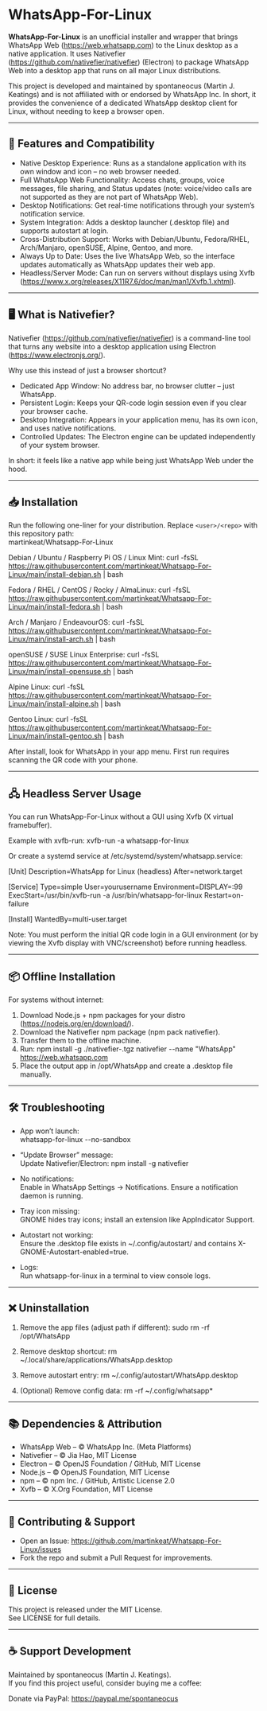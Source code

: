 # WhatsApp-For-Linux

**WhatsApp-For-Linux** is an unofficial installer and wrapper that brings WhatsApp Web (https://web.whatsapp.com) to the Linux desktop as a native application. It uses Nativefier (https://github.com/nativefier/nativefier) (Electron) to package WhatsApp Web into a desktop app that runs on all major Linux distributions.  

This project is developed and maintained by spontaneocus (Martin J. Keatings) and is not affiliated with or endorsed by WhatsApp Inc. In short, it provides the convenience of a dedicated WhatsApp desktop client for Linux, without needing to keep a browser open.

---

## 🚀 Features and Compatibility

- Native Desktop Experience: Runs as a standalone application with its own window and icon – no web browser needed.  
- Full WhatsApp Web Functionality: Access chats, groups, voice messages, file sharing, and Status updates (note: voice/video calls are not supported as they are not part of WhatsApp Web).  
- Desktop Notifications: Get real-time notifications through your system’s notification service.  
- System Integration: Adds a desktop launcher (.desktop file) and supports autostart at login.  
- Cross-Distribution Support: Works with Debian/Ubuntu, Fedora/RHEL, Arch/Manjaro, openSUSE, Alpine, Gentoo, and more.  
- Always Up to Date: Uses the live WhatsApp Web, so the interface updates automatically as WhatsApp updates their web app.  
- Headless/Server Mode: Can run on servers without displays using Xvfb (https://www.x.org/releases/X11R7.6/doc/man/man1/Xvfb.1.xhtml).  

---

## 🖥️ What is Nativefier?

Nativefier (https://github.com/nativefier/nativefier) is a command-line tool that turns any website into a desktop application using Electron (https://www.electronjs.org/).  

Why use this instead of just a browser shortcut?

- Dedicated App Window: No address bar, no browser clutter – just WhatsApp.  
- Persistent Login: Keeps your QR-code login session even if you clear your browser cache.  
- Desktop Integration: Appears in your application menu, has its own icon, and uses native notifications.  
- Controlled Updates: The Electron engine can be updated independently of your system browser.  

In short: it feels like a native app while being just WhatsApp Web under the hood.

---

## 📥 Installation

Run the following one-liner for your distribution. Replace `<user>/<repo>` with this repository path:  
martinkeat/Whatsapp-For-Linux

Debian / Ubuntu / Raspberry Pi OS / Linux Mint:
curl -fsSL https://raw.githubusercontent.com/martinkeat/Whatsapp-For-Linux/main/install-debian.sh | bash

Fedora / RHEL / CentOS / Rocky / AlmaLinux:
curl -fsSL https://raw.githubusercontent.com/martinkeat/Whatsapp-For-Linux/main/install-fedora.sh | bash

Arch / Manjaro / EndeavourOS:
curl -fsSL https://raw.githubusercontent.com/martinkeat/Whatsapp-For-Linux/main/install-arch.sh | bash

openSUSE / SUSE Linux Enterprise:
curl -fsSL https://raw.githubusercontent.com/martinkeat/Whatsapp-For-Linux/main/install-opensuse.sh | bash

Alpine Linux:
curl -fsSL https://raw.githubusercontent.com/martinkeat/Whatsapp-For-Linux/main/install-alpine.sh | bash

Gentoo Linux:
curl -fsSL https://raw.githubusercontent.com/martinkeat/Whatsapp-For-Linux/main/install-gentoo.sh | bash

After install, look for WhatsApp in your app menu. First run requires scanning the QR code with your phone.

---

## 🖧 Headless Server Usage

You can run WhatsApp-For-Linux without a GUI using Xvfb (X virtual framebuffer).  

Example with xvfb-run:
xvfb-run -a whatsapp-for-linux

Or create a systemd service at /etc/systemd/system/whatsapp.service:

[Unit]
Description=WhatsApp for Linux (headless)
After=network.target

[Service]
Type=simple
User=yourusername
Environment=DISPLAY=:99
ExecStart=/usr/bin/xvfb-run -a /usr/bin/whatsapp-for-linux
Restart=on-failure

[Install]
WantedBy=multi-user.target

Note: You must perform the initial QR code login in a GUI environment (or by viewing the Xvfb display with VNC/screenshot) before running headless.

---

## 📦 Offline Installation

For systems without internet:

1. Download Node.js + npm packages for your distro (https://nodejs.org/en/download/).  
2. Download the Nativefier npm package (npm pack nativefier).  
3. Transfer them to the offline machine.  
4. Run:
   npm install -g ./nativefier-<version>.tgz
   nativefier --name "WhatsApp" https://web.whatsapp.com
5. Place the output app in /opt/WhatsApp and create a .desktop file manually.

---

## 🛠️ Troubleshooting

- App won’t launch:  
  whatsapp-for-linux --no-sandbox  

- “Update Browser” message:  
  Update Nativefier/Electron: npm install -g nativefier  

- No notifications:  
  Enable in WhatsApp Settings → Notifications. Ensure a notification daemon is running.  

- Tray icon missing:  
  GNOME hides tray icons; install an extension like AppIndicator Support.  

- Autostart not working:  
  Ensure the .desktop file exists in ~/.config/autostart/ and contains X-GNOME-Autostart-enabled=true.  

- Logs:  
  Run whatsapp-for-linux in a terminal to view console logs.  

---

## ❌ Uninstallation

1. Remove the app files (adjust path if different):
   sudo rm -rf /opt/WhatsApp

2. Remove desktop shortcut:
   rm ~/.local/share/applications/WhatsApp.desktop

3. Remove autostart entry:
   rm ~/.config/autostart/WhatsApp.desktop

4. (Optional) Remove config data:
   rm -rf ~/.config/whatsapp*

---

## 📚 Dependencies & Attribution

- WhatsApp Web – © WhatsApp Inc. (Meta Platforms)  
- Nativefier – © Jia Hao, MIT License  
- Electron – © OpenJS Foundation / GitHub, MIT License  
- Node.js – © OpenJS Foundation, MIT License  
- npm – © npm Inc. / GitHub, Artistic License 2.0  
- Xvfb – © X.Org Foundation, MIT License  

---

## 🤝 Contributing & Support

- Open an Issue: https://github.com/martinkeat/Whatsapp-For-Linux/issues  
- Fork the repo and submit a Pull Request for improvements.  

---

## 📜 License

This project is released under the MIT License.  
See LICENSE for full details.  

---

## ☕ Support Development

Maintained by spontaneocus (Martin J. Keatings).  
If you find this project useful, consider buying me a coffee:

Donate via PayPal: https://paypal.me/spontaneocus

